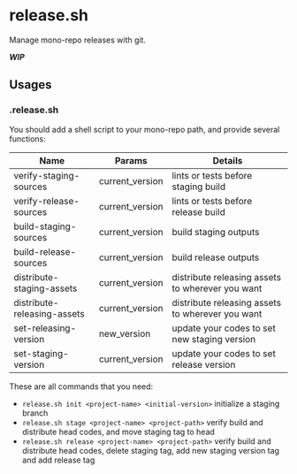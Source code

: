 # release.sh

Manage mono-repo releases with git.

***WIP***

## Usages

### .release.sh

You should add a shell script to your mono-repo path, and provide several functions:

| Name                        | Params          | Details                                          |
| --------------------------- | --------------- | ------------------------------------------------ |
| verify-staging-sources      | current_version | lints or tests before staging build              |
| verify-release-sources      | current_version | lints or tests before release build              |
| build-staging-sources       | current_version | build staging outputs                            |
| build-release-sources       | current_version | build release outputs                            |
| distribute-staging-assets   | current_version | distribute releasing assets to wherever you want |
| distribute-releasing-assets | current_version | distribute releasing assets to wherever you want |
| set-releasing-version       | new_version     | update your codes to set new staging version     |
| set-staging-version         | current_version | update your codes to set release version         |

These are all commands that you need:
- `release.sh init <project-name> <initial-version>`
  initialize a staging branch
- `release.sh stage <project-name> <project-path>`
  verify build and distribute head codes, and move staging tag to head
- `release.sh release <project-name> <project-path>`
  verify build and distribute head codes, delete staging tag, add new staging version tag and add release tag
